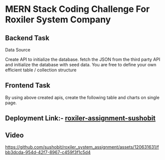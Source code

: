 # MERN Stack Coding Challenge For Roxiler System Company

## Backend Task
Data Source

Create API to initialize the database. fetch the JSON from the third party API and
initialize the database with seed data. You are free to define your own efficient table /
collection structure

## Frontend Task
By using above created apis, create the following table and charts on single page.

## Deployment Link:- [roxiler-assignment-sushobit](https://roxiler-assignment.vercel.app/)

## Video





https://github.com/sushobit/roxiler_system_assignment/assets/120631631/fbb3dcda-954d-42f7-8967-c459f3f1c5d4


